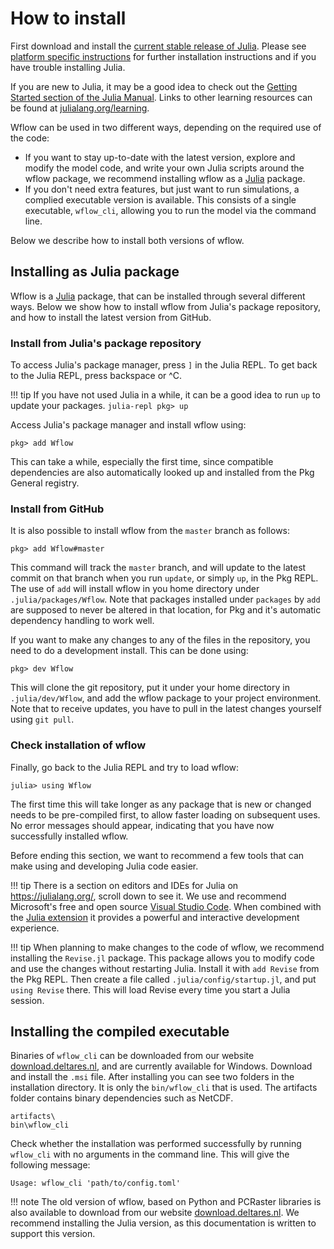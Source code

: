 # How to install

First download and install the [current stable release of
Julia](https://julialang.org/downloads/#current_stable_release). Please see [platform
specific instructions](https://julialang.org/downloads/platform/) for further installation
instructions and if you have trouble installing Julia.

If you are new to Julia, it may be a good idea to check out the [Getting Started section of
the Julia Manual](https://docs.julialang.org/en/v1/manual/getting-started/). Links to other
learning resources can be found at
[julialang.org/learning](https://julialang.org/learning/).


Wflow can be used in two different ways, depending on the required use of the code:

- If you want to stay up-to-date with the latest version, explore and modify the model code,
  and write your own Julia scripts around the wflow package, we recommend installing wflow
  as a [Julia](https://julialang.org/) package.
- If you don't need extra features, but just want to run simulations, a complied executable
  version is available. This consists of a single executable, `wflow_cli`, allowing you to
  run the model via the command line.

Below we describe how to install both versions of wflow.

## Installing as Julia package

Wflow is a [Julia](https://julialang.org/) package, that can be installed through several
different ways. Below we show how to install wflow from Julia's package repository, and
how to install the latest version from GitHub.

### Install from Julia's package repository

To access Julia's package manager, press `]` in the Julia REPL.  To get back to the Julia
REPL, press backspace or ^C.

!!! tip
    If you have not used Julia in a while, it can be a good idea to run `up` to update your
    packages.
    ```julia-repl
    pkg> up
    ```

Access Julia's package manager and install wflow using:
```julia-repl
pkg> add Wflow
```

This can take a while, especially the first time, since compatible dependencies are also
automatically looked up and installed from the Pkg General registry.

### Install from GitHub

It is also possible to install wflow from the `master` branch as follows:

```julia-repl
pkg> add Wflow#master
```

This command will track the `master` branch, and will update to the latest commit on that
branch when you run `update`, or simply `up`, in the Pkg REPL. The use of `add` will install
wflow in you home directory under `.julia/packages/Wflow`. Note that packages installed
under `packages` by `add` are supposed to never be altered in that location, for Pkg and
it's automatic dependency handling to work well.

If you want to make any changes to any of the files in the repository, you need to do
a development install. This can be done using:

```julia-repl
pkg> dev Wflow
```

This will clone the git repository, put it under your home directory in `.julia/dev/Wflow`,
and add the wflow package to your project environment. Note that to receive updates, you
have to pull in the latest changes yourself using `git pull`.

### Check installation of wflow

Finally, go back to the Julia REPL and try to load wflow:

```julia-repl
julia> using Wflow
```

The first time this will take longer as any package that is new or changed needs to be
pre-compiled first, to allow faster loading on subsequent uses. No error messages should
appear, indicating that you have now successfully installed wflow.

Before ending this section, we want to recommend a few tools that can make using and
developing Julia code easier.

!!! tip
    There is a section on editors and IDEs for Julia on <https://julialang.org/>, scroll
    down to see it. We use and recommend Microsoft's free and open source [Visual Studio
    Code](https://code.visualstudio.com/). When combined with the [Julia
    extension](https://www.julia-vscode.org/) it provides a powerful and interactive
    development experience.

!!! tip
    When planning to make changes to the code of wflow, we recommend installing the `Revise.jl`
    package. This package allows you to modify code and use the changes without restarting
    Julia. Install it with `add Revise` from the Pkg REPL. Then create a file called
    `.julia/config/startup.jl`, and put `using Revise` there. This will load Revise every
    time you start a Julia session.

## Installing the compiled executable

Binaries of `wflow_cli` can be downloaded from our website
[download.deltares.nl](https://download.deltares.nl/en/download/wflow/), and are currently
available for Windows. Download and install the `.msi` file. After installing you can see
two folders in the installation directory. It is only the `bin/wflow_cli` that is used. The
artifacts folder contains binary dependencies such as NetCDF.

```
artifacts\
bin\wflow_cli
```

Check whether the installation was performed successfully by running `wflow_cli` with no
arguments in the command line. This will give the following message:

```
Usage: wflow_cli 'path/to/config.toml'
```


!!! note
    The old version of wflow, based on Python and PCRaster libraries is also available to
    download from our website [download.deltares.nl](https://download.deltares.nl/en/download/wflow/).
    We recommend installing the Julia version, as this documentation is written to support
    this version.



